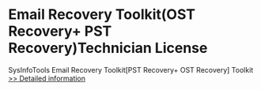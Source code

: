# Email Recovery Toolkit(OST Recovery+ PST Recovery)Technician License
SysInfoTools Email Recovery Toolkit[PST Recovery+ OST Recovery] Toolkit
[>> Detailed information](https://secure.shareit.com/shareit/product.html?productid=300725590&affiliateid=200057808)